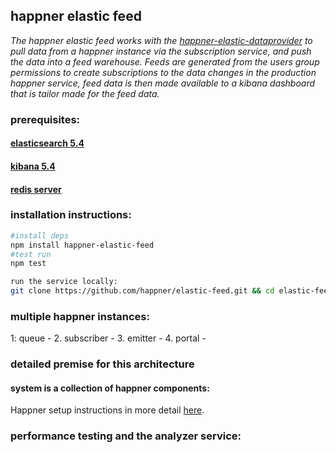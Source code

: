 happner elastic feed
----------------------------
*The happner elastic feed works with the [happner-elastic-dataprovider](https://github.com/happner/elastic-dataprovider) to pull data from a happner instance via the subscription service, and push the data into a feed warehouse. Feeds are generated from the users group permissions to create subscriptions to the data changes in the production happner service, feed data is then made available to a kibana dashboard that is tailor made for the feed data.*

### prerequisites:

#### [elasticsearch 5.4](https://www.elastic.co/blog/elasticsearch-5-4-0-released)

#### [kibana 5.4](https://www.elastic.co/blog/kibana-5-4-0-released)

#### [redis server](https://redis.io/topics/quickstart)

### installation instructions:

```bash
#install deps
npm install happner-elastic-feed
#test run
npm test

run the service locally:
git clone https://github.com/happner/elastic-feed.git && cd elastic-feed && npm install && node service/start
```

### multiple happner instances:
1: queue -
2. subscriber -
3. emitter -
4. portal -

### detailed premise for this architecture

#### system is a collection of happner components:

Happner setup instructions in more detail [here](https://github.com/happner/happner/blob/master/docs/walkthrough/the-basics.md).

### performance testing and the analyzer service: